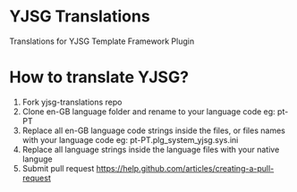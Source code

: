 # YJSG Translations
Translations for YJSG Template Framework Plugin

# How to translate YJSG?
1. Fork yjsg-translations repo
2. Clone en-GB language folder and rename to your language code eg: pt-PT
3. Replace all en-GB language code strings inside the files, or files names with your language code eg: pt-PT.plg_system_yjsg.sys.ini
3. Replace all language strings inside the language files with your native languge
4. Submit pull request https://help.github.com/articles/creating-a-pull-request